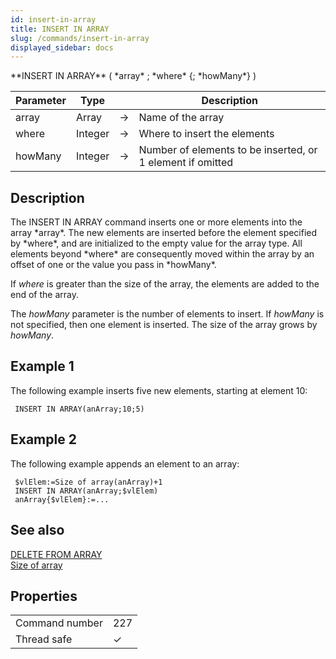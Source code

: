 ```yaml
---
id: insert-in-array
title: INSERT IN ARRAY
slug: /commands/insert-in-array
displayed_sidebar: docs
---
```


<!--REF #_command_.INSERT IN ARRAY.Syntax-->**INSERT IN ARRAY** ( *array* ; *where* {; *howMany*} )<!-- END REF-->
<!--REF #_command_.INSERT IN ARRAY.Params-->
| Parameter | Type |  | Description |
| --- | --- | --- | --- |
| array | Array | &#8594;  | Name of the array |
| where | Integer | &#8594;  | Where to insert the elements |
| howMany | Integer | &#8594;  | Number of elements to be inserted, or 1 element if omitted |

<!-- END REF-->

## Description 

<!--REF #_command_.INSERT IN ARRAY.Summary-->The INSERT IN ARRAY command inserts one or more elements into the array *array*.<!-- END REF--> The new elements are inserted before the element specified by *where*, and are initialized to the empty value for the array type. All elements beyond *where* are consequently moved within the array by an offset of one or the value you pass in *howMany*.

If *where* is greater than the size of the array, the elements are added to the end of the array.

The *howMany* parameter is the number of elements to insert. If *howMany* is not specified, then one element is inserted. The size of the array grows by *howMany*.

## Example 1 

The following example inserts five new elements, starting at element 10:

```4d
 INSERT IN ARRAY(anArray;10;5)
```

## Example 2 

The following example appends an element to an array:

```4d
 $vlElem:=Size of array(anArray)+1
 INSERT IN ARRAY(anArray;$vlElem)
 anArray{$vlElem}:=...
```

## See also 

[DELETE FROM ARRAY](delete-from-array.md)  
[Size of array](size-of-array.md)  

## Properties

|  |  |
| --- | --- |
| Command number | 227 |
| Thread safe | &check; |


